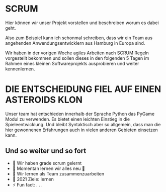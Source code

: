 # SCRUM

Hier können wir unser Projekt vorstellen und beschreiben worum es dabei geht.

Also zum Beispiel kann ich schonmal schreiben, dass wir ein Team aus angehenden Anwendungsentwicklern aus Hamburg in Europa sind.

Wir haben in der vorigen Woche agiles Arbeiten nach SCRUM Regeln vorgestellt bekommen 
und sollen dieses in den folgenden 5 Tagen im Rahmen eines kleinen Softwareprojekts ausprobieren und weiter kennenlernen.

# DIE ENTSCHEIDUNG FIEL AUF EINEN ASTEROIDS KLON

Unser team hat entschieden innerhalb der Sprache Python das PyGame Modul zu verwenden. Es bietet einen leichten Einstieg in die Spieleentwicklung. Und bleibt Syntaktisch aber so allgemein, dass man die hier gewonnenen Erfahrungen auch in vielen anderen Gebieten einsetzen kann.

## Und so weiter und so fort

- 🔭 Wir haben grade scrum gelernt
- 🌱 Momentan lernen wir alles neu 🤣
- 👯 Wir lernen als Team zusammenzuarbeiten
- 🥅 2021 Ziele: lernen
- ⚡ Fun fact: . . .
